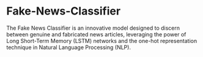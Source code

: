 # Fake-News-Classifier
The Fake News Classifier is an innovative model designed to discern between genuine and fabricated news articles, leveraging the power of Long Short-Term Memory (LSTM) networks and the one-hot representation technique in Natural Language Processing (NLP).
